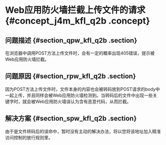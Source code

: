 # Web应用防火墙拦截上传文件的请求 {#concept_j4m_kfl_q2b .concept}

## 问题描述 {#section_qpw_kfl_q2b .section}

在浏览器中调用POST方法上传文件时，会有一定的概率出现405错误，提示被Web应用防火墙拦截。

## 问题原因 {#section_rpw_kfl_q2b .section}

因为POST方法上传文件时，文件本身的内容也会被转码放到POST请求的body中一起上传，并且同样会被Web应用防火墙检测到。当转码后的文件中出现一些关键字时，就会被Web应用防火墙误认为含有恶意代码，从而拦截。

## 解决方案 {#section_spw_kfl_q2b .section}

由于是文件转码后的误命中，暂时没有主动的解决办法，将以您将该地址加入精准访问控制的放行规则里。

